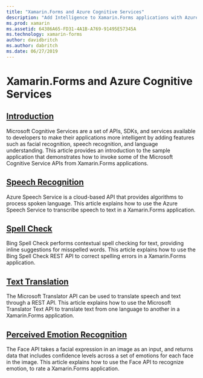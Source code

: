 ```yaml
---
title: "Xamarin.Forms and Azure Cognitive Services"
description: "Add Intelligence to Xamarin.Forms applications with Azure Cognitive Services, including speech recognition, spell check, text translation, and emotion recognition."
ms.prod: xamarin
ms.assetid: 64386A65-FD31-4A1B-A769-91495E57345A
ms.technology: xamarin-forms
author: davidbritch
ms.author: dabritch
ms.date: 06/27/2019
---
```


# Xamarin.Forms and Azure Cognitive Services

## [Introduction](introduction.md)

Microsoft Cognitive Services are a set of APIs, SDKs, and services available to developers to make their applications more intelligent by adding features such as facial recognition, speech recognition, and language understanding. This article provides an introduction to the sample application that demonstrates how to invoke some of the Microsoft Cognitive Service APIs from Xamarin.Forms applications.

## [Speech Recognition](speech-recognition.md)

Azure Speech Service is a cloud-based API that provides algorithms to process spoken language. This article explains how to use the Azure Speech Service to transcribe speech to text in a Xamarin.Forms application.

## [Spell Check](spell-check.md)

Bing Spell Check performs contextual spell checking for text, providing inline suggestions for misspelled words. This article explains how to use the Bing Spell Check REST API to correct spelling errors in a Xamarin.Forms application.

## [Text Translation](text-translation.md)

The Microsoft Translator API can be used to translate speech and text through a REST API. This article explains how to use the Microsoft Translator Text API to translate text from one language to another in a Xamarin.Forms application.

## [Perceived Emotion Recognition](emotion-recognition.md)

The Face API takes a facial expression in an image as an input, and returns data that includes confidence levels across a set of emotions for each face in the image. This article explains how to use the Face API to recognize emotion, to rate a Xamarin.Forms application.
